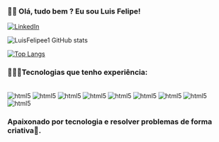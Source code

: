 <h3>✋🏼 Olá, tudo bem ? Eu sou Luis Felipe!</h3>

[![LinkedIn](https://img.shields.io/badge/LinkedIn-0077B5?style=for-the-badge&logo=linkedin&logoColor=white)](https://www.linkedin.com/in/luis-felipe-alves-fernandes-190198201/)

![LuisFelipee1 GitHub stats](https://github-readme-stats.vercel.app/api?username=LuisFelipee1&show_icons=true&theme=radical)

[![Top Langs](https://github-readme-stats.vercel.app/api/top-langs/?username=LuisFelipee1)](https://github.com/LuisFelipee1/github-readme-stats)

<h3>👨🏼‍💻Tecnologias que tenho experiência:</h3>
<div style="display: inline-block"><br/>
  <img align="center" alt="html5" src="https://img.shields.io/badge/HTML5-E34F26?style=for-the-badge&logo=html5&logoColor=white">
  <img align="center" alt="html5" src="https://img.shields.io/badge/CSS3-1572B6?style=for-the-badge&logo=css3&logoColor=white">
  <img align="center" alt="html5" src="https://img.shields.io/badge/TypeScript-007ACC?style=for-the-badge&logo=typescript&logoColor=white">
  <img align="center" alt="html5" src="https://img.shields.io/badge/JavaScript-F7DF1E?style=for-the-badge&logo=javascript&logoColor=black">
  <img align="center" alt="html5" src="https://img.shields.io/badge/Node.js-43853D?style=for-the-badge&logo=node.js&logoColor=white">
  <img align="center" alt="html5" src="https://img.shields.io/badge/React-20232A?style=for-the-badge&logo=react&logoColor=61DAFB">
  <img align="center" alt="html5" src="https://img.shields.io/badge/MySQL-005C84?style=for-the-badge&logo=mysql&logoColor=white">
  <img align="center" alt="html5" src="https://img.shields.io/badge/sequelize-323330?style=for-the-badge&logo=sequelize&logoColor=blue">
  <img align="center" alt="html5" src="https://img.shields.io/badge/GIT-E44C30?style=for-the-badge&logo=git&logoColor=white">
</div>

<h3>Apaixonado por tecnologia e resolver problemas de forma criativa💚.</h3>

